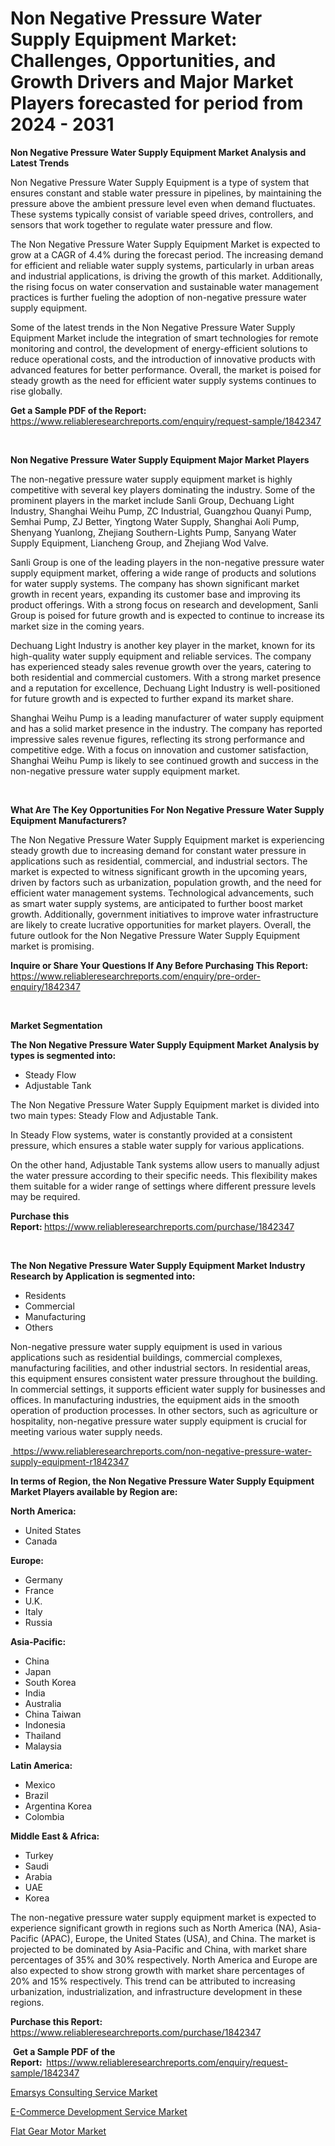 <p><h1>Non Negative Pressure Water Supply Equipment Market: Challenges, Opportunities, and Growth Drivers and Major Market Players forecasted for period from 2024 - 2031</h1></p><p><strong>Non Negative Pressure Water Supply Equipment Market Analysis and Latest Trends</strong></p>
<p><p>Non Negative Pressure Water Supply Equipment is a type of system that ensures constant and stable water pressure in pipelines, by maintaining the pressure above the ambient pressure level even when demand fluctuates. These systems typically consist of variable speed drives, controllers, and sensors that work together to regulate water pressure and flow.</p><p>The Non Negative Pressure Water Supply Equipment Market is expected to grow at a CAGR of 4.4% during the forecast period. The increasing demand for efficient and reliable water supply systems, particularly in urban areas and industrial applications, is driving the growth of this market. Additionally, the rising focus on water conservation and sustainable water management practices is further fueling the adoption of non-negative pressure water supply equipment.</p><p>Some of the latest trends in the Non Negative Pressure Water Supply Equipment Market include the integration of smart technologies for remote monitoring and control, the development of energy-efficient solutions to reduce operational costs, and the introduction of innovative products with advanced features for better performance. Overall, the market is poised for steady growth as the need for efficient water supply systems continues to rise globally.</p></p>
<p><strong>Get a Sample PDF of the Report:&nbsp;</strong> <a href="https://www.reliableresearchreports.com/enquiry/request-sample/1842347">https://www.reliableresearchreports.com/enquiry/request-sample/1842347</a></p>
<p>&nbsp;</p>
<p><strong>Non Negative Pressure Water Supply Equipment Major Market Players</strong></p>
<p><p>The non-negative pressure water supply equipment market is highly competitive with several key players dominating the industry. Some of the prominent players in the market include Sanli Group, Dechuang Light Industry, Shanghai Weihu Pump, ZC Industrial, Guangzhou Quanyi Pump, Semhai Pump, ZJ Better, Yingtong Water Supply, Shanghai Aoli Pump, Shenyang Yuanlong, Zhejiang Southern-Lights Pump, Sanyang Water Supply Equipment, Liancheng Group, and Zhejiang Wod Valve.</p><p>Sanli Group is one of the leading players in the non-negative pressure water supply equipment market, offering a wide range of products and solutions for water supply systems. The company has shown significant market growth in recent years, expanding its customer base and improving its product offerings. With a strong focus on research and development, Sanli Group is poised for future growth and is expected to continue to increase its market size in the coming years.</p><p>Dechuang Light Industry is another key player in the market, known for its high-quality water supply equipment and reliable services. The company has experienced steady sales revenue growth over the years, catering to both residential and commercial customers. With a strong market presence and a reputation for excellence, Dechuang Light Industry is well-positioned for future growth and is expected to further expand its market share.</p><p>Shanghai Weihu Pump is a leading manufacturer of water supply equipment and has a solid market presence in the industry. The company has reported impressive sales revenue figures, reflecting its strong performance and competitive edge. With a focus on innovation and customer satisfaction, Shanghai Weihu Pump is likely to see continued growth and success in the non-negative pressure water supply equipment market.</p></p>
<p>&nbsp;</p>
<p><strong>What Are The Key Opportunities For Non Negative Pressure Water Supply Equipment Manufacturers?</strong></p>
<p><p>The Non Negative Pressure Water Supply Equipment market is experiencing steady growth due to increasing demand for constant water pressure in applications such as residential, commercial, and industrial sectors. The market is expected to witness significant growth in the upcoming years, driven by factors such as urbanization, population growth, and the need for efficient water management systems. Technological advancements, such as smart water supply systems, are anticipated to further boost market growth. Additionally, government initiatives to improve water infrastructure are likely to create lucrative opportunities for market players. Overall, the future outlook for the Non Negative Pressure Water Supply Equipment market is promising.</p></p>
<p><strong>Inquire or Share Your Questions If Any Before Purchasing This Report:</strong> <a href="https://www.reliableresearchreports.com/enquiry/pre-order-enquiry/1842347">https://www.reliableresearchreports.com/enquiry/pre-order-enquiry/1842347</a></p>
<p>&nbsp;</p>
<p><strong>Market Segmentation</strong></p>
<p><strong>The Non Negative Pressure Water Supply Equipment Market Analysis by types is segmented into:</strong></p>
<p><ul><li>Steady Flow</li><li>Adjustable Tank</li></ul></p>
<p><p>The Non Negative Pressure Water Supply Equipment market is divided into two main types: Steady Flow and Adjustable Tank. </p><p>In Steady Flow systems, water is constantly provided at a consistent pressure, which ensures a stable water supply for various applications. </p><p>On the other hand, Adjustable Tank systems allow users to manually adjust the water pressure according to their specific needs. This flexibility makes them suitable for a wider range of settings where different pressure levels may be required.</p></p>
<p><strong>Purchase this Report:&nbsp;</strong><a href="https://www.reliableresearchreports.com/purchase/1842347">https://www.reliableresearchreports.com/purchase/1842347</a></p>
<p>&nbsp;</p>
<p><strong>The Non Negative Pressure Water Supply Equipment Market Industry Research by Application is segmented into:</strong></p>
<p><ul><li>Residents</li><li>Commercial</li><li>Manufacturing</li><li>Others</li></ul></p>
<p><p>Non-negative pressure water supply equipment is used in various applications such as residential buildings, commercial complexes, manufacturing facilities, and other industrial sectors. In residential areas, this equipment ensures consistent water pressure throughout the building. In commercial settings, it supports efficient water supply for businesses and offices. In manufacturing industries, the equipment aids in the smooth operation of production processes. In other sectors, such as agriculture or hospitality, non-negative pressure water supply equipment is crucial for meeting various water supply needs.</p></p>
<p><a href="https://www.reliableresearchreports.com/non-negative-pressure-water-supply-equipment-r1842347">&nbsp;https://www.reliableresearchreports.com/non-negative-pressure-water-supply-equipment-r1842347</a></p>
<p><strong>In terms of Region, the Non Negative Pressure Water Supply Equipment Market Players available by Region are:</strong></p>
<p>
    <p> <strong> North America: </strong>
        <ul>
            <li>United States</li>
            <li>Canada</li>
        </ul>
        </p> 
    <p> <strong> Europe: </strong>
        <ul>
            <li>Germany</li>
            <li>France</li>
            <li>U.K.</li>
            <li>Italy</li>
            <li>Russia</li>
        </ul>
        </p> 
    <p> <strong> Asia-Pacific: </strong>
        <ul>
            <li>China</li>
            <li>Japan</li>
            <li>South Korea</li>
            <li>India</li>
            <li>Australia</li>
            <li>China Taiwan</li>
            <li>Indonesia</li>
            <li>Thailand</li>
            <li>Malaysia</li>
        </ul>
        </p> 
    <p> <strong> Latin America: </strong>
        <ul>
            <li>Mexico</li>
            <li>Brazil</li>
            <li>Argentina Korea</li>
            <li>Colombia</li>
        </ul>
        </p> 
    <p> <strong> Middle East & Africa: </strong>
        <ul>
            <li>Turkey</li>
            <li>Saudi</li>
            <li>Arabia</li>
            <li>UAE</li>
            <li>Korea</li>
        </ul>
    </p>
    </p>
<p><p>The non-negative pressure water supply equipment market is expected to experience significant growth in regions such as North America (NA), Asia-Pacific (APAC), Europe, the United States (USA), and China. The market is projected to be dominated by Asia-Pacific and China, with market share percentages of 35% and 30% respectively. North America and Europe are also expected to show strong growth with market share percentages of 20% and 15% respectively. This trend can be attributed to increasing urbanization, industrialization, and infrastructure development in these regions.</p></p>
<p><strong>Purchase this Report: </strong><a href="https://www.reliableresearchreports.com/purchase/1842347">https://www.reliableresearchreports.com/purchase/1842347</a></p>
<p>&nbsp;<strong>Get a Sample PDF of the Report:&nbsp;&nbsp;</strong><a href="https://www.reliableresearchreports.com/enquiry/request-sample/1842347">https://www.reliableresearchreports.com/enquiry/request-sample/1842347</a></p>
<p><strong></strong></p>
<p><p><a href="https://github.com/sydneyHley85/Market-Research-Report-List-1/blob/main/emarsys-consulting-service-market.md">Emarsys Consulting Service Market</a></p><p><a href="https://github.com/neilMartin36/Market-Research-Report-List-1/blob/main/e-commerce-development-service-market.md">E-Commerce Development Service Market</a></p><p><a href="https://medium.com/@dan.murray5879/flat-gear-motor-market-emerging-trends-and-future-prospects-for-period-from-2024-to-2031-10f1a9ea5ec9">Flat Gear Motor Market</a></p></p>